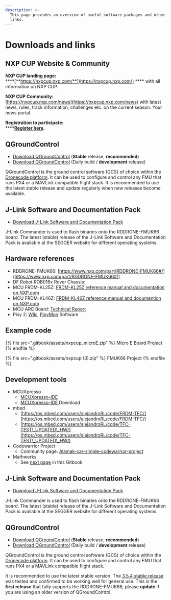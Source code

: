 ```yaml
---
description: >-
  This page provides an overview of useful software packages and other useful
  links.
---
```


# Downloads and links

## **NXP CUP Website & Community**

**NXP CUP landing page:**\
****[**https://nxpcup.nxp.com/**](https://nxpcup.nxp.com/) **** with all information on NXP CUP.

**NXP CUP Community:**\
[https://nxpcup.nxp.com/news](https://nxpcup.nxp.com/news) with latest news, rules, track information, challenges etc. on the current season. Your news portal.

**Registration to participate:**\
****[**Register here**](https://getregisterednow.com/NXP/Cup/Registration/Register.aspx?li=87)**.**

## QGroundControl

* [Download QGroundControl](https://docs.qgroundcontrol.com/en/getting\_started/download\_and\_install.html) (**Stable** release, **recommended**)
* [Download QGroundControl](https://docs.qgroundcontrol.com/en/releases/daily\_builds.html) (Daily build / **development** release)

QGroundControl is the ground control software (GCS) of choice within the [Dronecode platform](https://www.dronecode.org/platform/). It can be used to configure and control any FMU that runs PX4 or a MAVLink compatible flight stack. It is recommended to use the latest stable release and update regularly when new releases become available.

## J-Link Software and Documentation Pack

* [Download J-Link Software and Documentation Pack](https://www.segger.com/downloads/jlink#J-LinkSoftwareAndDocumentationPack)

J-Link Commander is used to flash binaries onto the RDDRONE-FMUK66 board. The latest (stable) release of the J-Link Software and Documentation Pack is available at the SEGGER website for different operating systems.

## **Hardware references**

* RDDRONE-FMUK66: [https://www.nxp.com/part/RDDRONE-FMUK66#/](https://www.nxp.com/part/RDDRONE-FMUK66#/)
* DF Robot ROB016x Rover Chassis:
* MCU FRDM-KL25Z: [FRDM-KL25Z reference manual and documentation on NXP.com](https://www.nxp.com/products/processors-and-microcontrollers/arm-based-processors-and-mcus/kinetis-cortex-m-mcus/l-seriesultra-low-powerm0-plus/freedom-development-platform-for-kinetis-kl14-kl15-kl24-kl25-mcus:FRDM-KL25Z)
* MCU FRDM-KL46Z:  [FRDM-KL46Z reference manual and documention on NXP.com](https://www.nxp.com/design/development-boards/freedom-development-boards/mcu-boards/freedom-development-platform-for-kinetis-kl3x-and-kl4x-mcus:FRDM-KL46Z)
*  MCU ARC Board: [Technical Report](https://community.nxp.com/servlet/JiveServlet/download/1091-26-455312/NXP\_CUP\_ARC\_Ingenierie\_Technical+Report\(ENG\).pdf)
* Pixy 2: [Wiki](https://docs.pixycam.com/wiki/doku.php?id=wiki:v2:start), [PixyMon](https://pixycam.com/downloads-pixy2/) Software

## Example code

{% file src=".gitbook/assets/nxpcup_microE.zip" %}
Micro E Board Project
{% endfile %}

{% file src=".gitbook/assets/nxpcup (3).zip" %}
FMUK66 Project
{% endfile %}

## **Development tools**

* MCUXpresso
  * [MCUXpresso-IDE](https://www.nxp.com/support/developer-resources/software-development-tools/mcuxpresso-software-and-tools/mcuxpresso-integrated-development-environment-ide:MCUXpresso-IDE)
  * [MCUXpresso-IDE ](https://www.nxp.com/support/developer-resources/software-development-tools/mcuxpresso-software-and-tools/mcuxpresso-integrated-development-environment-ide:MCUXpresso-IDE?tab=Design\_Tools\_Tab)Download
* mbed&#x20;
  * [https://os.mbed.com/users/alejandroRL/code/FRDM-TFC/](https://os.mbed.com/users/alejandroRL/code/FRDM-TFC/)
  * [https://os.mbed.com/users/alejandroRL/code/TFC-TEST\_UPDATED\_HW/](https://os.mbed.com/users/alejandroRL/code/TFC-TEST\_UPDATED\_HW/)
* Codewarrior Project
  * Community page: [Alamak-car-simple-codewarrior-project](https://community.nxp.com/groups/tfc-emea/blog/2018/01/09/nxp-cup-alamak-car-simple-codewarrior-project)
* Mathworks
  * See [next page](https://nxp.gitbook.io/nxp-cup/support-material) in this Gitbook

## J-Link Software and Documentation Pack

* [Download J-Link Software and Documentation Pack](https://www.segger.com/downloads/jlink#J-LinkSoftwareAndDocumentationPack)

J-Link Commander is used to flash binaries onto the RDDRONE-FMUK66 board. The latest (stable) release of the J-Link Software and Documentation Pack is available at the SEGGER website for different operating systems.

## QGroundControl

* [Download QGroundControl](https://docs.qgroundcontrol.com/en/getting\_started/download\_and\_install.html) (**Stable** release, **recommended**)
* [Download QGroundControl](https://docs.qgroundcontrol.com/en/releases/daily\_builds.html) (Daily build / **development** release)

QGroundControl is the ground control software (GCS) of choice within the [Dronecode platform](https://www.dronecode.org/platform/). It can be used to configure and control any FMU that runs PX4 or a MAVLink compatible flight stack.

It is recommended to use the latest stable version. The [3.5.4 stable release](https://github.com/mavlink/qgroundcontrol/releases/tag/v3.5.4) was tested and confirmed to be working well for general use. This is the **first release** that fully supports the RDDRONE-FMUK66, please **update** if you are using an older version of QGroundControl.
